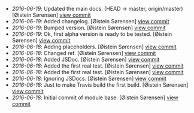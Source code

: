 * _2016-06-19_: Updated the main docs. (HEAD -> master, origin/master) [Øistein Sørensen] <a href="http://github.com/5orenso/geo-lib/commit/a171ffc59f861201b5fb9378e5b0daea43396d37">view commit</a>
* _2016-06-19_: Added changelog. [Øistein Sørensen] <a href="http://github.com/5orenso/geo-lib/commit/f1129dce007cdaf9cff99dcc8050186d6d58fa6c">view commit</a>
* _2016-06-19_: Bumped version. [Øistein Sørensen] <a href="http://github.com/5orenso/geo-lib/commit/3db04ea427e9afdd8e64822a69275d712aaf6559">view commit</a>
* _2016-06-19_: Ok, first alpha version is ready to be tested. [Øistein Sørensen] <a href="http://github.com/5orenso/geo-lib/commit/4ad0a0b9dd1416842d4d81b46db10a266e05e1d5">view commit</a>
* _2016-06-18_: Adding placeholders. [Øistein Sørensen] <a href="http://github.com/5orenso/geo-lib/commit/68f8917a32afea209189526e09900604556067b8">view commit</a>
* _2016-06-18_: Changed ref. [Øistein Sørensen] <a href="http://github.com/5orenso/geo-lib/commit/190ec5108fa762c865c05973eee8d1c0fa952903">view commit</a>
* _2016-06-18_: Added JSDoc. [Øistein Sørensen] <a href="http://github.com/5orenso/geo-lib/commit/f651e394fee37dd9315eae09446606450b9ce640">view commit</a>
* _2016-06-18_: Added the first real test. [Øistein Sørensen] <a href="http://github.com/5orenso/geo-lib/commit/5555e0610c9e906a37d15b8548d08383a4638c0b">view commit</a>
* _2016-06-18_: Added the first real test. [Øistein Sørensen] <a href="http://github.com/5orenso/geo-lib/commit/53db975256f4b03cd9166c6ebd26b2a8c3bc3f2e">view commit</a>
* _2016-06-18_: Ignoring JSDocs. [Øistein Sørensen] <a href="http://github.com/5orenso/geo-lib/commit/8a657346694f3c8eb306f62474ae24760796bd16">view commit</a>
* _2016-06-18_: Just to make Travis build the first build. [Øistein Sørensen] <a href="http://github.com/5orenso/geo-lib/commit/2ee0a22e7f6d8d0592f860cc7b4a641918f4454b">view commit</a>
* _2016-06-18_: Initial commit of module base. [Øistein Sørensen] <a href="http://github.com/5orenso/geo-lib/commit/3666c482e5403f0d4523d93ac48668607b560ad6">view commit</a>